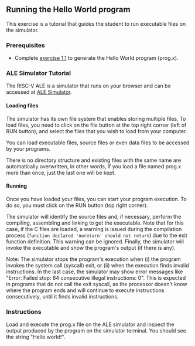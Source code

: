 ## Running the Hello World program

This exercise is a tutorial that guides the student to run executable files on the simulator.

### Prerequisites

- Complete [exercise 1.1](ch01-01-code-generation-tools.md) to generate the Hello World program (prog.x).

### ALE Simulator Tutorial

The RISC-V ALE is a simulator that runs on your browser and can be accessed at [ALE Simulator](https://riscv-programming.org/ale/).

#### Loading files

The simulator has its own file system that enables storing multiple files. To load files, you need to click on the file button at the top right corner (left of RUN button), and select the files that you wish to load from your computer.

You can load executable files, source files or even data files to be accessed by your programs.

There is no directory structure and existing files with the same name are automatically overwritten, in other words, if you load a file named prog.x more than once, just the last one will be kept.

#### Running

Once you have loaded your files, you can start your program execution. To do so, you must click on the RUN button (top right corner).

The simulator will identify the source files and, if necessary, perform the compiling, assembling and linking to get the executable.
Note that for this case, if the C files are loaded, a warning is issued during the compilation process (`function declared 'noreturn' should not return`) due to the exit function definition.
This warning can be ignored.
Finally, the simulator will invoke the executable and show the program's output (if there is any).

Note: The simulator stops the program's execution when (i) the program invokes the system call (syscall) exit, or (ii) when the execution finds invalid instructions. In the last case, the simulator may show error messages like "Error: Failed stop: 64 consecutive illegal instructions: 0". This is expected in programs that do not call the exit syscall, as the processor doesn't know where the program ends and will continue to execute instructions consecutively, until it finds invalid instructions.

### Instructions

Load and execute the prog.x file on the ALE simulator and inspect the output produced by the program on the simulator terminal. You should see the string "Hello world!".
